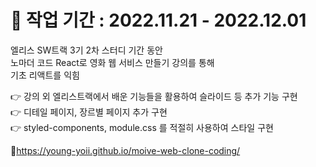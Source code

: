 # 📆 작업 기간 : 2022.11.21 - 2022.12.01<br>

엘리스 SW트랙 3기 2차 스터디 기간 동안<br>
노마더 코드 React로 영화 웹 서비스 만들기 강의를 통해<br>
기초 리액트를 익힘

👉 강의 외 엘리스트랙에서 배운 기능들을 활용하여 슬라이드 등 추가 기능 구현<br>
👉 디테일 페이지, 장르별 페이지 추가 구현<br>
👉 styled-components, module.css 를 적절히 사용하여 스타일 구현<br>

🚀https://young-yoii.github.io/moive-web-clone-coding/
